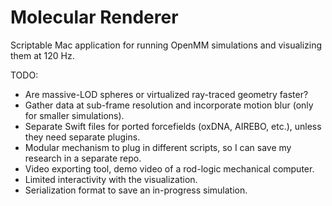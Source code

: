 # Molecular Renderer

Scriptable Mac application for running OpenMM simulations and visualizing them at 120 Hz.

TODO:
- Are massive-LOD spheres or virtualized ray-traced geometry faster?
- Gather data at sub-frame resolution and incorporate motion blur (only for smaller simulations).
- Separate Swift files for ported forcefields (oxDNA, AIREBO, etc.), unless they need separate plugins.
- Modular mechanism to plug in different scripts, so I can save my research in a separate repo.
- Video exporting tool, demo video of a rod-logic mechanical computer.
- Limited interactivity with the visualization.
- Serialization format to save an in-progress simulation.
